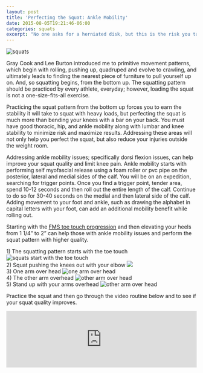 ```yaml
---
layout: post
title: 'Perfecting the Squat: Ankle Mobility'
date: 2015-08-05T19:21:46-06:00
categories: squats
excerpt: "No one asks for a herniated disk, but this is the risk you take when you load the squat bar for a 1 rep max. A safer alternative is a 3-5 rep technical failure max."
---
```


![squats](http://assets.blog.leadrbox.com.s3-us-west-2.amazonaws.com/squats/lady_squat.jpg)

Gray Cook and Lee Burton introduced me to primitive movement patterns, which
begin with rolling, pushing up, quadruped and evolve to crawling, and
ultimately leads to finding the nearest piece of furniture to pull yourself up
on.  And, so squatting begins, from the bottom up. The squatting pattern should
be practiced by every athlete, everyday; however, loading the squat is not a
one-size-fits-all exercise. 

Practicing the squat pattern from the bottom up forces you to earn the
stability it will take to squat with heavy loads, but perfecting the squat is
much more than bending your knees with a bar on your back. You must have good
thoracic, hip, and ankle mobility along with lumbar and knee stability to
minimize risk and maximize results. Addressing these areas will not only help
you perfect the squat, but also reduce your injuries outside the weight room. 

Addressing ankle mobility issues; specifically dorsi flexion issues, can help
improve your squat quality and limit knee pain. Ankle mobility starts with
performing self myofascial release using a foam roller or pvc pipe on the
posterior, lateral and medial sides of the calf.  You will be on an expedition,
searching for trigger points. Once you find a trigger point, tender area, spend
10-12 seconds and then roll out the entire length of the calf. Continue to do
so for 30-40 seconds on the medial and then lateral side of the calf. Adding
movement to your foot and ankle, such as drawing the alphabet in capital
letters with your foot, can add an additional mobility benefit while rolling
out.

Starting with the [FMS toe touch
progression](http://www.functionalmovement.com/exercises/toe_touch_progression)
and then elevating your heels from 1 1/4” to 2” can help those with ankle
mobility issues and perform the squat pattern with higher quality.

<div class="framed-img">
  1) The squatting pattern starts with the toe touch
  <img alt="squats start with the toe touch" src="http://assets.blog.leadrbox.com.s3-us-west-2.amazonaws.com/squats/squat_position_1.jpg" />
</div>

<div class="framed-img">
  2) Squat pushing the knees out with your elbow
  <img src="push knees out with your elbows" src="http://assets.blog.leadrbox.com.s3-us-west-2.amazonaws.com/squats/squat_position_2.jpg" />
</div>

<div class="framed-img">
  3) One arm over head
  <img alt="one arm over head" src="http://assets.blog.leadrbox.com.s3-us-west-2.amazonaws.com/squats/squat_position_3.jpg" />
</div>

<div class="framed-img">
  4) The other arm overhead
  <img alt="other arm over head" src="http://assets.blog.leadrbox.com.s3-us-west-2.amazonaws.com/squats/squat_position_4.jpg" />
</div>

<div class="framed-img">
  5) Stand up with your arms overhead
  <img alt="other arm over head" src="http://assets.blog.leadrbox.com.s3-us-west-2.amazonaws.com/squats/squat_position_5.jpg" />
</div>


Practice the squat and then go through the video routine below and to see if your squat quality improves.

<div class='videoWrapper'>
  <iframe width="100%" src="https://www.youtube.com/embed/rkHavc7U2BM" frameborder="0" allowfullscreen></iframe>
</div>


